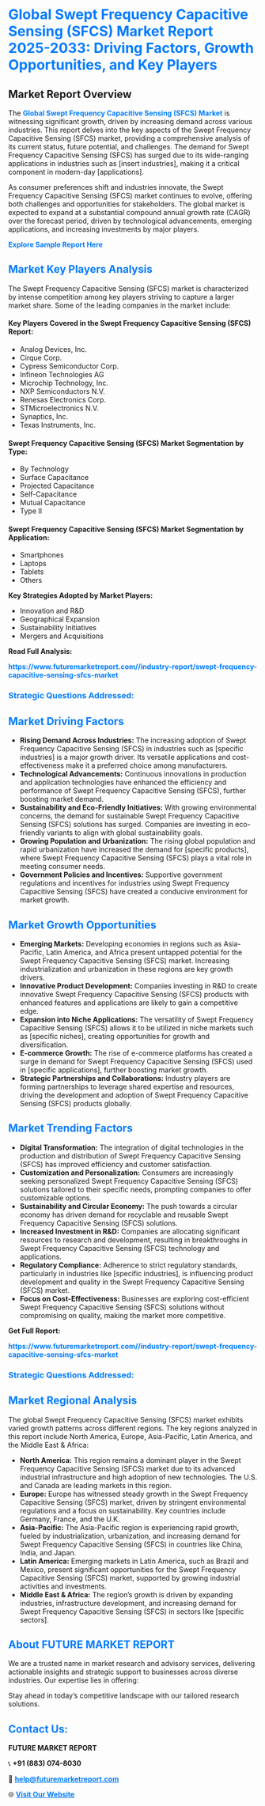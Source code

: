 <h1 style="color: #007BFF;">Global Swept Frequency Capacitive Sensing (SFCS) Market Report 2025-2033: Driving Factors, Growth Opportunities, and Key Players</h1>

<section id="overview">
<h2>Market Report Overview</h2>
<p>The <a href="https://www.futuremarketreport.com//industry-report/swept-frequency-capacitive-sensing-sfcs-market" style="color: #007BFF; text-decoration: none;"><strong>Global Swept Frequency Capacitive Sensing (SFCS) Market</strong></a> is witnessing significant growth, driven by increasing demand across various industries. This report delves into the key aspects of the Swept Frequency Capacitive Sensing (SFCS) market, providing a comprehensive analysis of its current status, future potential, and challenges. The demand for Swept Frequency Capacitive Sensing (SFCS) has surged due to its wide-ranging applications in industries such as [insert industries], making it a critical component in modern-day [applications].</p>
<p>As consumer preferences shift and industries innovate, the Swept Frequency Capacitive Sensing (SFCS) market continues to evolve, offering both challenges and opportunities for stakeholders. The global market is expected to expand at a substantial compound annual growth rate (CAGR) over the forecast period, driven by technological advancements, emerging applications, and increasing investments by major players.</p>
</section>

<section id="overview">
<p><a href="https://www.futuremarketreport.com//request-sample/reportId=82370" style="color: #007BFF; text-decoration: none;"><strong>Explore Sample Report Here</strong></a></p>
</section>

<section id="key-players">
<h2 style="color: #007BFF;">Market Key Players Analysis</h2>
<p>The Swept Frequency Capacitive Sensing (SFCS) market is characterized by intense competition among key players striving to capture a larger market share. Some of the leading companies in the market include:</p>
<h4>Key Players Covered in the Swept Frequency Capacitive Sensing (SFCS) Report:</h4>
<ul><li>Analog Devices, Inc.</li><li>Cirque Corp.</li><li>Cypress Semiconductor Corp.</li><li>Infineon Technologies AG</li><li>Microchip Technology, Inc.</li><li>NXP Semiconductors N.V.</li><li>Renesas Electronics Corp.</li><li>STMicroelectronics N.V.</li><li>Synaptics, Inc.</li><li>Texas Instruments, Inc.</li></ul>
<h4>Swept Frequency Capacitive Sensing (SFCS) Market Segmentation by Type:</h4>
<ul><li>By Technology</li><li>Surface Capacitance</li><li>Projected Capacitance</li><li>Self-Capacitance</li><li>Mutual Capacitance</li><li>Type II</li></ul>

<h4>Swept Frequency Capacitive Sensing (SFCS) Market Segmentation by Application:</h4>
<ul><li>Smartphones</li><li>Laptops</li><li>Tablets</li><li>Others</li></ul>
<p><strong>Key Strategies Adopted by Market Players:</strong></p>
<ul>
<li>Innovation and R&D</li>
<li>Geographical Expansion</li>
<li>Sustainability Initiatives</li>
<li>Mergers and Acquisitions</li>
</ul>
</section>

<section>
<p><strong>Read Full Analysis: </strong></p><a href="https://www.futuremarketreport.com//industry-report/swept-frequency-capacitive-sensing-sfcs-market" style="color: #007BFF; text-decoration: none;"><strong>https://www.futuremarketreport.com//industry-report/swept-frequency-capacitive-sensing-sfcs-market</strong></a>
<h3 style="color: #007BFF;">Strategic Questions Addressed:</h3>
</section>

<section id="driving-factors">
<h2 style="color: #007BFF;">Market Driving Factors</h2>
<ul>
<li><strong>Rising Demand Across Industries:</strong> The increasing adoption of Swept Frequency Capacitive Sensing (SFCS) in industries such as [specific industries] is a major growth driver. Its versatile applications and cost-effectiveness make it a preferred choice among manufacturers.</li>
<li><strong>Technological Advancements:</strong> Continuous innovations in production and application technologies have enhanced the efficiency and performance of Swept Frequency Capacitive Sensing (SFCS), further boosting market demand.</li>
<li><strong>Sustainability and Eco-Friendly Initiatives:</strong> With growing environmental concerns, the demand for sustainable Swept Frequency Capacitive Sensing (SFCS) solutions has surged. Companies are investing in eco-friendly variants to align with global sustainability goals.</li>
<li><strong>Growing Population and Urbanization:</strong> The rising global population and rapid urbanization have increased the demand for [specific products], where Swept Frequency Capacitive Sensing (SFCS) plays a vital role in meeting consumer needs.</li>
<li><strong>Government Policies and Incentives:</strong> Supportive government regulations and incentives for industries using Swept Frequency Capacitive Sensing (SFCS) have created a conducive environment for market growth.</li>
</ul>
</section>

<section id="growth-opportunities">
<h2 style="color: #007BFF;">Market Growth Opportunities</h2>
<ul>
<li><strong>Emerging Markets:</strong> Developing economies in regions such as Asia-Pacific, Latin America, and Africa present untapped potential for the Swept Frequency Capacitive Sensing (SFCS) market. Increasing industrialization and urbanization in these regions are key growth drivers.</li>
<li><strong>Innovative Product Development:</strong> Companies investing in R&D to create innovative Swept Frequency Capacitive Sensing (SFCS) products with enhanced features and applications are likely to gain a competitive edge.</li>
<li><strong>Expansion into Niche Applications:</strong> The versatility of Swept Frequency Capacitive Sensing (SFCS) allows it to be utilized in niche markets such as [specific niches], creating opportunities for growth and diversification.</li>
<li><strong>E-commerce Growth:</strong> The rise of e-commerce platforms has created a surge in demand for Swept Frequency Capacitive Sensing (SFCS) used in [specific applications], further boosting market growth.</li>
<li><strong>Strategic Partnerships and Collaborations:</strong> Industry players are forming partnerships to leverage shared expertise and resources, driving the development and adoption of Swept Frequency Capacitive Sensing (SFCS) products globally.</li>
</ul>
</section>

<section id="trending-factors">
<h2 style="color: #007BFF;">Market Trending Factors</h2>
<ul>
<li><strong>Digital Transformation:</strong> The integration of digital technologies in the production and distribution of Swept Frequency Capacitive Sensing (SFCS) has improved efficiency and customer satisfaction.</li>
<li><strong>Customization and Personalization:</strong> Consumers are increasingly seeking personalized Swept Frequency Capacitive Sensing (SFCS) solutions tailored to their specific needs, prompting companies to offer customizable options.</li>
<li><strong>Sustainability and Circular Economy:</strong> The push towards a circular economy has driven demand for recyclable and reusable Swept Frequency Capacitive Sensing (SFCS) solutions.</li>
<li><strong>Increased Investment in R&D:</strong> Companies are allocating significant resources to research and development, resulting in breakthroughs in Swept Frequency Capacitive Sensing (SFCS) technology and applications.</li>
<li><strong>Regulatory Compliance:</strong> Adherence to strict regulatory standards, particularly in industries like [specific industries], is influencing product development and quality in the Swept Frequency Capacitive Sensing (SFCS) market.</li>
<li><strong>Focus on Cost-Effectiveness:</strong> Businesses are exploring cost-efficient Swept Frequency Capacitive Sensing (SFCS) solutions without compromising on quality, making the market more competitive.</li>
</ul>
</section>

<section>
<p><strong>Get Full Report: </strong></p><a href="https://www.futuremarketreport.com//industry-report/swept-frequency-capacitive-sensing-sfcs-market" style="color: #007BFF; text-decoration: none;"><strong>https://www.futuremarketreport.com//industry-report/swept-frequency-capacitive-sensing-sfcs-market</strong></a>
<h3 style="color: #007BFF;">Strategic Questions Addressed:</h3>
</section>


<section id="regional-analysis">
<h2 style="color: #007BFF;">Market Regional Analysis</h2>
<p>The global Swept Frequency Capacitive Sensing (SFCS) market exhibits varied growth patterns across different regions. The key regions analyzed in this report include North America, Europe, Asia-Pacific, Latin America, and the Middle East & Africa:</p>
<ul>
<li><strong>North America:</strong> This region remains a dominant player in the Swept Frequency Capacitive Sensing (SFCS) market due to its advanced industrial infrastructure and high adoption of new technologies. The U.S. and Canada are leading markets in this region.</li>
<li><strong>Europe:</strong> Europe has witnessed steady growth in the Swept Frequency Capacitive Sensing (SFCS) market, driven by stringent environmental regulations and a focus on sustainability. Key countries include Germany, France, and the U.K.</li>
<li><strong>Asia-Pacific:</strong> The Asia-Pacific region is experiencing rapid growth, fueled by industrialization, urbanization, and increasing demand for Swept Frequency Capacitive Sensing (SFCS) in countries like China, India, and Japan.</li>
<li><strong>Latin America:</strong> Emerging markets in Latin America, such as Brazil and Mexico, present significant opportunities for the Swept Frequency Capacitive Sensing (SFCS) market, supported by growing industrial activities and investments.</li>
<li><strong>Middle East & Africa:</strong> The region’s growth is driven by expanding industries, infrastructure development, and increasing demand for Swept Frequency Capacitive Sensing (SFCS) in sectors like [specific sectors].</li>
</ul>
</section>

<footer>
<h2 style="color: #007BFF;">About FUTURE MARKET REPORT</h2>
<p>We are a trusted name in market research and advisory services, delivering actionable insights and strategic support to businesses across diverse industries. Our expertise lies in offering:</p>

<p>Stay ahead in today’s competitive landscape with our tailored research solutions.</p>

<h2 style="color: #007BFF;">Contact Us:</h2>
<p><strong>FUTURE MARKET REPORT</strong></p>
<p>📞 <strong>+91 (883) 074-8030</strong></p>
<p>📧 <strong><a href="mailto:help@futuremarketreport.com" style="color: #007BFF;">help@futuremarketreport.com</a></strong></p>
<p>🌐 <strong><a href="https://www.futuremarketreport.com/" style="color: #007BFF;">Visit Our Website</a></strong></p>
</footer>